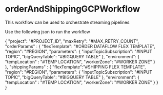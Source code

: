 # orderAndShippingGCPWorkflow
This workflow can be used to orchestrate streaming pipelines

Use the following json to run the workflow

{
    "project": "#PROJECT_ID",
    "maxRetry": "#MAX_RETRY_COUNT",
    "orderParams" : {
        "flexTemplate": "#ORDER DATAFLOW FLEX TEMPLATE",
        "region": "#REGION",
        "parameters": {
                "inputTopicSubscription": "#INPUT TOPIC",
                "bigQueryTable": "#BIGQUERY TABLE"
        },
        "environment": {
                "tempLocation" : "#TEMP LOCATION",
                "workerZone": "#WORKER ZONE"
        }
    },
    "shippingParams" : {
        "flexTemplate":"#SHIPPING FLEX TEMPLATE",
        "region": "#REGION",
        "parameters": {
                "inputTopicSubscription": "#INPUT TOPIC",
                "bigQueryTable": "#BIGQUERY TABLE"
        },
        "environment": {
                "tempLocation" : "#TEMP LOCATION",
                "workerZone": "#WORKER ZONE"
        }
    }
}
